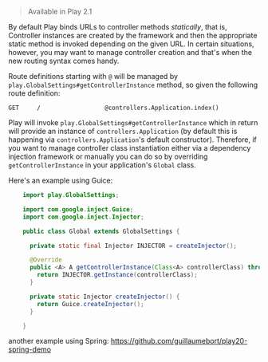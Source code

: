 > Available in Play 2.1

By default Play binds URLs to controller methods _statically_, that is, Controller instances are created by the framework and then the appropriate static method is invoked depending on the given URL. In certain situations, however, you may want to manage controller creation and that's when the new routing syntax comes handy. 

Route definitions starting with ```@``` will be managed by ```play.GlobalSettings#getControllerInstance``` method, so given the following route definition: 

    GET     /                  @controllers.Application.index()

Play will invoke ```play.GlobalSettings#getControllerInstance``` which in return will provide an instance of ```controllers.Application``` (by default this is happening via ```controllers.Application```'s default constructor). Therefore, if you want to manage controller class instantiation either via a dependency injection framework or manually you can do so by overriding ```getControllerInstance``` in your application's ```Global``` class.

Here's an example using Guice:

```java
    import play.GlobalSettings;

    import com.google.inject.Guice;
    import com.google.inject.Injector;

    public class Global extends GlobalSettings {

      private static final Injector INJECTOR = createInjector(); 

      @Override
      public <A> A getControllerInstance(Class<A> controllerClass) throws Exception {
        return INJECTOR.getInstance(controllerClass);
      }

      private static Injector createInjector() {
        return Guice.createInjector();
      }

    }
```

another example using Spring:
https://github.com/guillaumebort/play20-spring-demo

